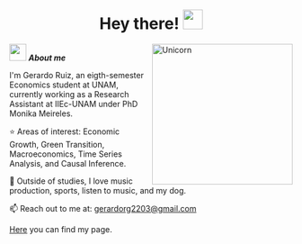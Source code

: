 <h1 align="center"><b>Hey there! </b><img src="https://media.giphy.com/media/hvRJCLFzcasrR4ia7z/giphy.gif" width="35"></h1>

<img align="right" width="250px" alt="Unicorn" src="https://media1.giphy.com/media/v1.Y2lkPTc5MGI3NjExczBqZXQzeGhrNDJ6d2lsdWJ5ZjNzMGJzeTc3bzlneDVqbTdiMjFzcyZlcD12MV9pbnRlcm5hbF9naWZfYnlfaWQmY3Q9Zw/11ISwbgCxEzMyY/giphy.gif" />


<img src="https://media3.giphy.com/media/v1.Y2lkPTc5MGI3NjExeW85YWJwcWdkZWhtam1iMGc2Y2p0N3QyejNicDJ2YWR1cHc5NGQxeiZlcD12MV9pbnRlcm5hbF9naWZfYnlfaWQmY3Q9Zw/3og0IFrHkIglEOg8Ba/giphy.gif" width="30px">&nbsp;***About me*** 


I'm Gerardo Ruiz, an eigth-semester Economics student at UNAM, currently working as a Research Assistant at IIEc-UNAM under PhD Monika Meireles.
  
⭐ Areas of interest: Economic Growth, Green Transition, Macroeconomics, Time Series Analysis, and Causal Inference.

👀 Outside of studies, I love music production, sports, listen to music, and my dog.

📫 Reach out to me at: <a href="mailto:gerardorg2203@gmail.com">gerardorg2203@gmail.com</a>

<a href="https://gerardorglz.github.io/gerardoruizg//">Here</a> you can find my page.
</div>